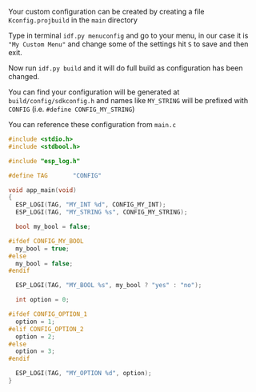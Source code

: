 Your custom configuration can be created by creating a file `Kconfig.projbuild` in the `main` directory     
     
Type in terminal `idf.py menuconfig` and go to your menu, in our case it is `"My Custom Menu"` and change some of the settings hit `S` to save and then exit.      

Now run `idf.py build` and it will do full build as configuration has been changed.     

You can find your configuration will be generated at `build/config/sdkconfig.h` and names like `MY_STRING` will be prefixed with `CONFIG` (i.e. `#define CONFIG_MY_STRING`)    

You can reference these configuration from `main.c`      
```c
#include <stdio.h>
#include <stdbool.h>

#include "esp_log.h"

#define TAG       "CONFIG"

void app_main(void)
{
  ESP_LOGI(TAG, "MY_INT %d", CONFIG_MY_INT);
  ESP_LOGI(TAG, "MY_STRING %s", CONFIG_MY_STRING);

  bool my_bool = false;

#ifdef CONFIG_MY_BOOL
  my_bool = true;
#else
  my_bool = false;
#endif

  ESP_LOGI(TAG, "MY_BOOL %s", my_bool ? "yes" : "no");

  int option = 0;

#ifdef CONFIG_OPTION_1
  option = 1;
#elif CONFIG_OPTION_2
  option = 2;
#else
  option = 3;
#endif

  ESP_LOGI(TAG, "MY_OPTION %d", option);
}
```                     
